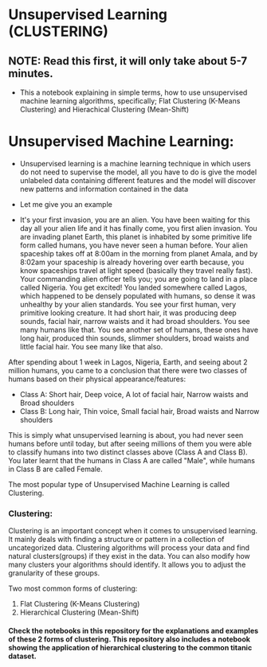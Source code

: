 # Unsupervised Learning (CLUSTERING)
## NOTE: Read this first, it will only take about 5-7 minutes.
* This a notebook explaining in simple terms, how to use unsupervised machine learning algorithms, specifically; Flat Clustering (K-Means Clustering) and Hierachical Clustering (Mean-Shift)

# Unsupervised Machine Learning:
* Unsupervised learning is a machine learning technique in which users do not need to supervise the model, all you have to do is give the model unlabeled data containing different features and the model will discover new patterns and information contained in the data 

* Let me give you an example
* It's your first invasion, you are an alien. You have been waiting for this day all your alien life and it has finally come, you first alien invasion. 
You are invading planet Earth, this planet is inhabited by some primitive life form called humans, you have never seen a human before.
Your alien spaceship takes off at 8:00am in the morning from planet Amala, and by 8:02am your spaceship is already hovering over earth because, you know spaceships travel at light speed (basically they travel really fast). 
Your commanding alien officer tells you; you are going to land in a place called Nigeria. You get excited!
You landed somewhere called Lagos, which happened to be densely populated with humans, so dense it was unhealthy by your alien standards. 
You see your first human, very primitive looking creature. It had short hair, it was producing deep sounds, facial hair, narrow waists and it had broad shoulders. You see many humans like that.
You see another set of humans, these ones have long hair, produced thin sounds, slimmer shoulders, broad waists and little facial hair. You see many like that also.

After spending about 1 week in Lagos, Nigeria, Earth, and seeing about 2 million humans, you came to a conclusion that there were two classes of humans based on their physical appearance/features:
 * Class A: Short hair, Deep voice, A lot of facial hair, Narrow waists and Broad shoulders
 * Class B: Long hair, Thin voice, Small facial hair, Broad waists and Narrow shoulders
 
 
This is simply what unsupervised learning is about, you had never seen humans before until today, but after seeing millions of them you were able to classify humans into two distinct classes above (Class A and Class B). You later learnt that the humans in Class A are called "Male", while humans in Class B are called Female.

The most popular type of Unsupervised Machine Learning is called Clustering.

### Clustering:
  Clustering is an important concept when it comes to unsupervised learning. It mainly deals with finding a structure or pattern in a collection of uncategorized data. Clustering algorithms will process your data and find natural clusters(groups) if they exist in the data. You can also modify how many clusters your algorithms should identify. It allows you to adjust the granularity of these groups.
  
Two most common forms of clustering:
1. Flat Clustering (K-Means Clustering)
2. Hierarchical Clustering (Mean-Shift)

#### Check the notebooks in this repository for the explanations and examples of these 2 forms of clustering. This repository also includes a notebook showing the application of hierarchical clustering to the common titanic dataset.

